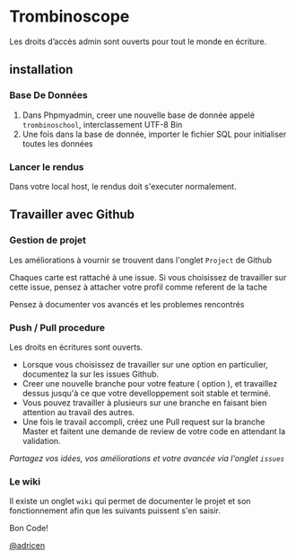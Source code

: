 # Trombinoscope

Les droits d’accès admin sont ouverts pour tout le monde en écriture.

## installation

### Base De Données

1. Dans Phpmyadmin, creer une nouvelle base de donnée appelé `trombinoschool`, interclassement UTF-8 Bin
2. Une fois dans la base de donnée, importer le fichier SQL pour initialiser toutes les données

### Lancer le rendus

Dans votre local host, le rendus doit s'executer normalement.

## Travailler avec Github

### Gestion de projet

Les améliorations à vournir se trouvent dans l'onglet `Project` de Github

Chaques carte est rattaché à une issue.
Si vous choisissez de travailler sur cette issue, pensez à attacher votre profil comme referent de la tache

Pensez à documenter vos avancés et les problemes rencontrés

### Push / Pull procedure

Les droits en écritures sont ouverts.

* Lorsque vous choisissez de travailler sur une option en particulier, documentez la sur les issues Github.
* Creer une nouvelle branche pour votre feature ( option ), et travaillez dessus jusqu'à ce que votre develloppement soit stable et terminé.
* Vous pouvez travailler à plusieurs sur une branche en faisant bien attention au travail des autres.
* Une fois le travail accompli, créez une Pull request sur la branche Master et faitent une demande de review de votre code en attendant la validation.


*Partagez vos idées, vos améliorations et votre avancée via l'onglet `issues`*

### Le wiki

Il existe un onglet `wiki` qui permet de documenter le projet et son fonctionnement afin que les suivants puissent s'en saisir.


Bon Code!

[@adricen](https://github.com/adricen)
